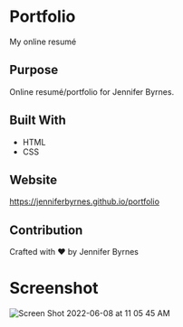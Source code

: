 # Portfolio
My online resumé

## Purpose
Online resumé/portfolio for Jennifer Byrnes. 

## Built With
* HTML
* CSS

## Website
https://jenniferbyrnes.github.io/portfolio

## Contribution
Crafted with ❤️ by Jennifer Byrnes

# Screenshot

![Screen Shot 2022-06-08 at 11 05 45 AM](https://user-images.githubusercontent.com/105435313/172653181-680cbebd-a376-48f3-aa3d-dfc743d36eff.png)
